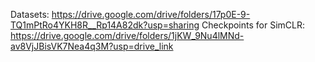 Datasets: https://drive.google.com/drive/folders/17p0E-9-TQ1mPtRo4YKH8R__Rp14A82dk?usp=sharing
Checkpoints for SimCLR: https://drive.google.com/drive/folders/1jKW_9Nu4lMNd-av8VjJBisVK7Nea4q3M?usp=drive_link
